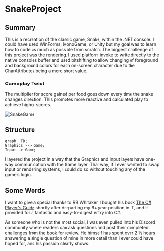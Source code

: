 # SnakeProject

## Summary
This is a recreation of the classic game, Snake, within the .NET console. I could have used WinForms, MonoGame, or Unity but my goal was to learn how to code as much as possible from scratch. The biggest challenge of this project was the rendering. I used platform invoke to write directly to the native consoles buffer and used bitshifting to allow changing of foreground and background colors for each on-screen character due to the CharAttributes being a mere short value.

### Gameplay Twist
The multiplier for score gained per food goes down every time the snake changes direction. This promotes more reactive and calculated play to achieve higher scores.

![SnakeGame](https://user-images.githubusercontent.com/84935671/180485812-405c4797-a6dd-4141-9757-52fd049f5fdf.gif)

## Structure
```mermaid
graph  TD;  
Graphics --> Game;  
Input--> Game;  
```
I layered the project in a way that the Graphics and Input layers have one-way communication with the Game layer. That way, if I ever wanted to swap input or rendering systems, I could do so without touching any of the game’s logic.


## Some Words

I want to give a special thanks to RB Whitaker. I bought his book [The C# Player's Guide](https://www.amazon.com/C-Players-Guide-5th/dp/0985580151) shortly after derparting my 6+ year position in IT, and it provided for a fantastic and easy-to-digest entry into C#. 

As someone who is not the most social, I was even pulled into his Discord community where readers can ask questions and post their completed challenges from the book for review. He himself has spent over 2 ½ hours answering a single question of mine in more detail than I ever could have hoped for, and his passion clearly shows.
